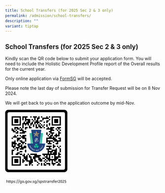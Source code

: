 ```yaml
---
title: School Transfers (for 2025 Sec 2 & 3 only)
permalink: /admission/school-transfers/
description: ""
variant: tiptap
---
```

<h2>School Transfers (for 2025 Sec 2 &amp; 3 only)</h2>
<p>Kindly scan the QR code below to submit your application form. You will
need to include the Holistic Development Profile report of the Overall
results for the current year.</p>
<p>Only online application via <a href="https://go.gov.sg/spstransfer2025" rel="noopener noreferrer nofollow" target="_blank">FormSG</a> will be accepted.</p>
<p>Please note the last day of submission for Transfer Request will be on
8 Nov 2024.</p>
<p>We will get back to you on the application outcome by mid-Nov.</p>
<div class="isomer-image-wrapper">
<img style="width: 40%;" height="auto" width="100%" alt="" src="/images/2024/spstransfer_2025.jpg">
</div>
<p></p>